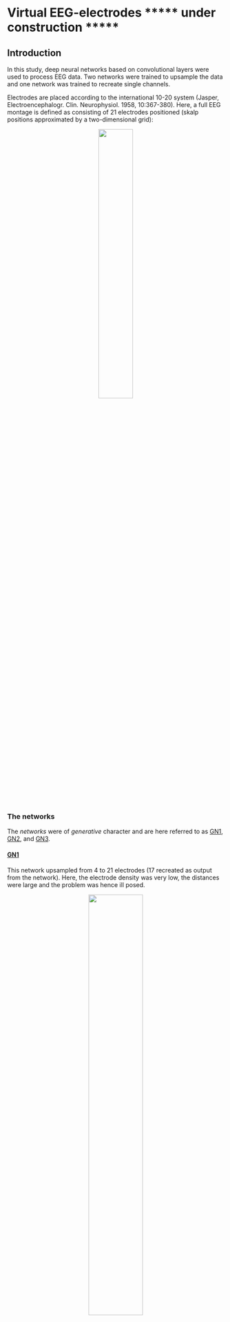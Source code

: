# Virtual EEG-electrodes ***** under construction *****

## Introduction

In this study, deep neural networks based on convolutional layers were used to process EEG data. Two networks were trained to upsample the data and one network was trained to recreate single channels.

Electrodes are placed according to the international 10-20 system (Jasper, Electroencephalogr. Clin. Neurophysiol. 1958, 10:367-380). Here, a full EEG montage is defined  as consisting of 21 electrodes positioned (skalp positions approximated by a two-dimensional grid):

<p align="center">
<img src="https://github.com/Svanteberg/Virtual-EEG-electrodes/blob/master/images/10-20.png" width="40%">
</p>

### The networks

The *networks* were of *generative* character and are here referred to as [GN1](https://github.com/Svanteberg/Virtual-EEG-electrodes/tree/master/GN1), [GN2](https://github.com/Svanteberg/Virtual-EEG-electrodes/tree/master/GN2), and [GN3](https://github.com/Svanteberg/Virtual-EEG-electrodes/tree/master/GN3).

#### [GN1](https://github.com/Svanteberg/Virtual-EEG-electrodes/tree/master/GN1)

This network upsampled from 4 to 21 electrodes (17 recreated as output from the network). Here, the electrode density was very low, the distances were large and the problem was hence ill posed.

<p align="center">
<img src="https://github.com/Svanteberg/Virtual-EEG-electrodes/blob/master/images/10-20_4-17.png" width="50%">
</p>

#### [GN2](https://github.com/Svanteberg/Virtual-EEG-electrodes/tree/master/GN2)

This network upsampled from 14 to 21 electrodes (7 recreated as output from the network). For this case, the electrode density was higher, the electrodes had an even distribution and the recreated values lay within a field of known values (in reality, the density decreases in radial direction due to the spherical geometry). The conditions for finding a solution for the problem was thus more favorable.

<p align="center">
<img src="https://github.com/Svanteberg/Virtual-EEG-electrodes/blob/master/images/10-20_14-7.png" width="50%">
</p>

#### [GN3](https://github.com/Svanteberg/Virtual-EEG-electrodes/tree/master/GN3)

This network recreated the value of any one blocked channel. The signal of the blocked channel was replaced by low amplitude white noise. In addition to recreating the signal, the network therefore also had to learn to detect which channel was missing.

<p align="center">
<img src="https://github.com/Svanteberg/Virtual-EEG-electrodes/blob/master/images/movie_gn3.gif" width="50%">
</p>

An example of the training progression for GN1 of the first 0 to 200 examples is given below. The original signal is in red and the recreated is in blue.

<img src="https://github.com/Svanteberg/Virtual-EEG-electrodes/blob/master/images/movie.gif" width="110%">

The directory [GN1](https://github.com/Svanteberg/Virtual-EEG-electrodes/tree/master/GN1) contain the files: [gn1.py](https://github.com/Svanteberg/Virtual-EEG-electrodes/tree/master/GN1/gn1.py), [gn1_gui.py](https://github.com/Svanteberg/Virtual-EEG-electrodes/tree/master/GN1/gn1_gui.py), and [plot_eeg_gn1.py](https://github.com/Svanteberg/Virtual-EEG-electrodes/tree/master/GN1/plot_eeg_gn1.py).

The directory [GN2](https://github.com/Svanteberg/Virtual-EEG-electrodes/tree/master/GN2) contain the files: [gn2.py](https://github.com/Svanteberg/Virtual-EEG-electrodes/tree/master/GN2/gn2.py), [gn2_gui.py](https://github.com/Svanteberg/Virtual-EEG-electrodes/tree/master/GN2/gn2_gui.py), and [plot_eeg_gn2.py](https://github.com/Svanteberg/Virtual-EEG-electrodes/tree/master/GN2/plot_eeg_gn2.py).

The directory [GN3](https://github.com/Svanteberg/Virtual-EEG-electrodes/tree/master/GN3) contain the files: [gn3.py](https://github.com/Svanteberg/Virtual-EEG-electrodes/tree/master/GN3/gn3.py), [gn3_gui.py](https://github.com/Svanteberg/Virtual-EEG-electrodes/tree/master/GN3/gn3_gui.py), and [plot_eeg_gn3.py](https://github.com/Svanteberg/Virtual-EEG-electrodes/tree/master/GN3/plot_eeg_gn3.py).

The first file is a simpler version for training the respective networks. The second a GUI version that shows the training progression and intermittently shows EEG examples. The third file is simple GUI for visualizing the resulting generated data and compare it to the original EEG.

---

## Installing software and running scripts

To use / train the networks, first install Anaconda, https://www.anaconda.com/products/individual , e.g. for Linux

```
    wget https://repo.anaconda.com/archive/Anaconda3-2020.07-Linux-x86_64.sh
    chmod +x Anaconda3-2020.07-Linux-x86_64.sh
    ./Anaconda3-2020.07-Linux-x86_64.sh
```


Then create an Anaconda environment from one of the available environment files

```
    conda env create -f environment_1.yml
```

Activate the environment you just created

```
    conda activate root
```

All files and folders (data, results, models) will have to be moved to the directory your using. Setup your EEG data according to the proposed organization (see *Data organization*, below), download the small sample of artificial data, or create some artificial data using the available script

```
    python3.7 art_eeg.py
```

This will create the folder 'data' in the current directory if it does not already exist. To train a network of type GN1, run

```
    python3.7 gn1.py
```

To use a trained model on new EEG data, find the path of the model you would like to use, and modify the script `gn1_generate_from_model.py` to use this path for loading the model. Then run the script

```
    python3.7 gn1_generate_from_model.py
```

To instead use a pre-trained network of type GN1 on new EEG data, the file `gn1_weights.h5` will have to be downloaded into a folder named 'models'. Then run

```
    python3.7 gn1_generate_from_pretrained.py
```

To visualize the generated data, and to compare it to the original EEG data, run

 ```
    python3.7 plot_eeg_gn1.py
 ```

This will open a GUI. Use the 'Open directory' button to navigate in the 'results' folder to find the EEG data you want to visualize.

<p align="center">
<img src="https://github.com/Svanteberg/Virtual-EEG-electrodes/blob/master/images/eeg_gui_results_screenshot.png" width="50%">
</p>

The available weights are from networks trained on real EEG data. It is possible to use a network with these weights applied to the artificial data but with mixed results. The network will mainly have problem with examples having random signals and/or signals with limited spatial distributions.

---

## Data

The EEG data from the published database created at the Temple University Hospital (TUH), Philadelphia (Obeid & Picone, Frontiers of neuroscience 2016, 10:1-5) was used for this study. The TUH EEG Corpus (v1.1.0) with average reference was used (downloaded during 17-21 January 2019).

The Python library ‘pyEDFlib’ (Nahrstaedt & Lee-Messer, https://github.com/holgern/pyedflib) was used to extract EEG data. A total of 11,163 recordings (roughly 5,144 hours, from 1,385 subjects) with duration > 300 seconds and sampled at 256 Hz was extracted from the data set. The data was bandpass filtered between 0.3 Hz and 40 Hz using second-degree Butterworth filters. A 60 Hz notch filter was used to remove residual AC-noise. Filtering was applied with zero phase shift.

### Data organization

*The developed scripts require that the data is organized in a specific way. This may well be the main challenge for anyone attempting to use the scripts, and it will likely save time to instead modify them to accommodate your own data structure. An example, containing artificial EEG data, is provided [here](https://github.com/Svanteberg/Virtual-EEG-electrodes/tree/master/Artificial_EEG_for_testing_scripts). A script for generating more data is also provided.*

The data was organized with each subject having a folder containing one or more of their respective EEG recordings. All EEGs in each folder were divided into numpy files of 10 s epochs and numbered in consecutive order. 

<p align="center">
<img src="https://github.com/Svanteberg/Virtual-EEG-electrodes/blob/master/images/data_architecture.png" width="75%">
</p>

Two lists mapping the numpy files to the subjects and EEG recordings were created. A subject list:

```
    [subject id 0, subject id 1, ..., subject id n]
```

An index list for the numpy files:

```
    (subject id 0 ->) [[[[start EEG 1,end EEG 1],[start EEG 2,end EEG 2],...,[start EEG p,end EEG p]],
    (subject id 1 ->) [[start EEG 1,end EEG 1],[start EEG 2,end EEG 2],...,[start EEG q,end EEG q]],
                        .
                        .
                        .
    (subject id n ->) [[start EEG 1,end EEG 1],[start EEG 2,end EEG 2],...,[start EEG r,end EEG r]]]]
```

e.g.

```
    subject_list = ['00000000','00000032', ...,'00013453']
    
    index_list = [[[0,121],[122,205]],
                [[0,93],[94,303],[304,511],[512,789]],
                    .
                    .
                    .
                [[0,64],[65,247],[248,388],[389,601]]]
```

so that each row in the index list corresponds to a subject and the numbers in each bracket correspond to the start and end of an EEG recording. *In hindsight, a better option may be to store each recording in individual folders. This would reduce the risk of accidently concatenate files from different recordings due to programming errors or faulty information in the index file.*

#### Data format
Each EEG example that the networks process were 10 s in duration, or 2,560 samples. The numpy files hence had the size (21, 2560). The electrode order was (and must be for the scripts to work): FP1, F7 ,T3, T5, Fp2, F8, T4, T6, F3, C3, P3, O1, F4, C4, P4, O2, A1, A2, FZ, CZ, PZ.

#### Data split
The data was split in a 80, 10 and 10 percent distribution for training, validation and testing. The distribution was with regard to the number of subjects to keep the data sets disjoint.

---

## Network architecture

The network analyzed temporal and spatial dimensions separately. First, a series of convolutional layers analyzed the data for temporal features. Second, all electrodes were analyzed using a convolutional layer with kernel size equal to the number of electrodes, followed by upsampling to the correct number of electrodes by a convolutional transpose layer. Third, convolutional transpose layers assembles the signals. Fourth the network ends with a convolutional layer that merges all filters. LeakyReLU activations follow most convolutional layers. A schematic of the data flow through the network is shown below, illustrating how temporal and spatial dimensions are compressed/decompressed.

<p align="center">
<img src="https://github.com/Svanteberg/Virtual-EEG-electrodes/blob/master/images/network_data_flow.png" width="75%">
</p>

For example, the structure of GN1 was:

Temporal encoder block:
```
    def conv(self,x):
        # convolutional block
        for i in range(4):
            x = Conv2D(filters = 32*2**i, kernel_size = (1, 3), strides = (1, 2), padding = 'same')(x)
            x = LeakyReLU(alpha = 0.2)(x)
        return x
```

Spatial analysis:
```
        x = Conv2D(1024, kernel_size = (4, 1), strides = 1, padding = 'valid')(x)
        x = LeakyReLU(alpha = 0.2)(x)
        x = Conv2DTranspose(filters = 256, kernel_size = (17, 1), strides = 1, padding = 'valid')(x)
        x = LeakyReLU(alpha = 0.2)(x)
```

Temporal decoder
```
    def deconv(self,x):
        # deconvolutional block
        for i in range(4):
            x = Conv2DTranspose(filters = 32*2**(3 - i), kernel_size = (1, 3), strides = (1, 2), padding = 'same')(x)
            if i != 3:
                x = LeakyReLU(alpha = 0.2)(x)
        return x
```

Assembled network:
```
    def generator_model(self):
        input_eeg = Input(shape = (4,2560,1))
        # temporal encoder
        x = self.conv(input_eeg)
        # spatial analysis
        x = Conv2D(1024, kernel_size = (4, 1), strides = 1, padding = 'valid')(x)
        x = LeakyReLU(alpha = 0.2)(x)
        x = Conv2DTranspose(filters = 256, kernel_size = (17, 1), strides = 1, padding = 'valid')(x)
        x = LeakyReLU(alpha = 0.2)(x)
        # temporal decoder
        x = self.deconv(x)
        # merging all filters
        x = Conv2D(1,kernel_size = (1, 1), strides = 1)(x)
        return Model(inputs = input_eeg, outputs = x, name = 'generator')
```

---

## Training schedule

An epoch fo training was defined as training with one example from each subject in the training set. For each epoch of training, the training order of the subjects were randomized

<p align="center">
<img src="https://github.com/Svanteberg/Virtual-EEG-electrodes/blob/master/images/subjects_rand_ord.png" width="100%">
</p>

and the network was trained with one example from each subject. For each subject and training epoch, the EEG recordings were given a random order.

<p align="center">
<img src="https://github.com/Svanteberg/Virtual-EEG-electrodes/blob/master/images/eeg_rand_ord.png" width="65%">
</p>

A start position in the first EEG was randomly chosen by first randomly choosing a numpy file and then a random start position within the file. This way of drawing examples resulted in 10 s intervals overlapping two 10 s numpy files. These two files were loaded and concatenated, the example could then be extracted.

<p align="center">
<img src="https://github.com/Svanteberg/Virtual-EEG-electrodes/blob/master/images/file_concat.png" width="35%">
</p>

The motivation for this was to allow for a variation in the training data to counteract overfitting, compared to using non-overlapping static 10 s examples. Given the realtively large total amount of data, it was not feasable to load all data and store it in the primary memory. Using 10 s instead of whole recordings hence allowed for faster loading times and more varied training content.

If the amplitude was between -500 and 500 µV, the example was accepted and used for training. If not, a new starting position in the recording was randomly chosen and the new example was checked for amplitude. This was repeated up to 100 times. If all 100 examples of that recording were rejected, the same procedure was performed for the next recording, and so on. If all examples of all recordings of a subject were rejected, no training took place that epoch for that specific subject.

